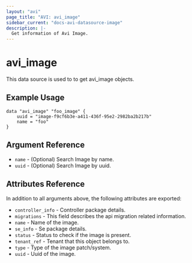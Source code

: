 ```yaml
---
layout: "avi"
page_title: "AVI: avi_image"
sidebar_current: "docs-avi-datasource-image"
description: |-
  Get information of Avi Image.
---
```


# avi_image

This data source is used to to get avi_image objects.

## Example Usage

```hcl
data "avi_image" "foo_image" {
    uuid = "image-f9cf6b3e-a411-436f-95e2-2982ba2b217b"
    name = "foo"
}
```

## Argument Reference

* `name` - (Optional) Search Image by name.
* `uuid` - (Optional) Search Image by uuid.

## Attributes Reference

In addition to all arguments above, the following attributes are exported:

* `controller_info` - Controller package details.
* `migrations` - This field describes the api migration related information.
* `name` - Name of the image.
* `se_info` - Se package details.
* `status` - Status to check if the image is present.
* `tenant_ref` - Tenant that this object belongs to.
* `type` - Type of the image patch/system.
* `uuid` - Uuid of the image.

